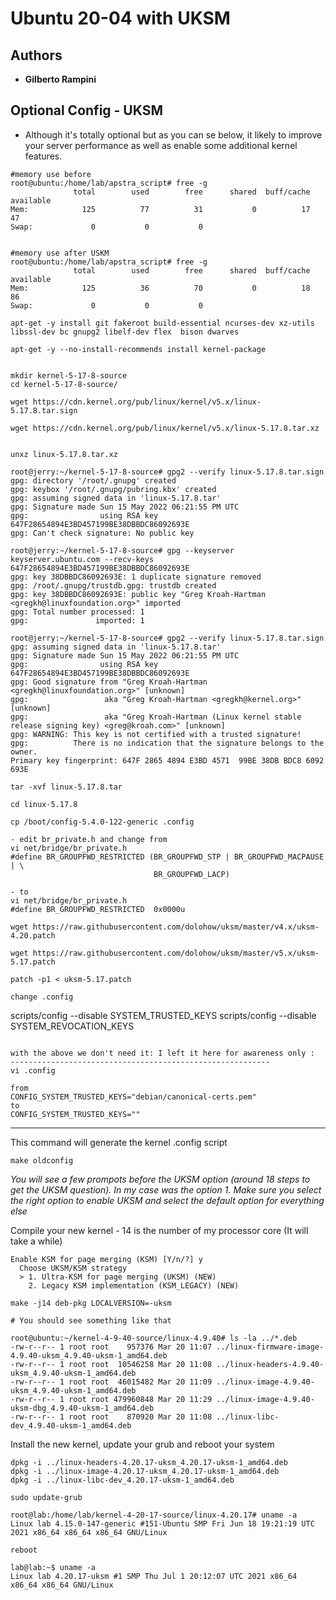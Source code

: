 # Ubuntu 20-04 with UKSM 

## Authors

* **Gilberto Rampini**

## Optional Config - UKSM 

* Although it's totally optional but as you can se below, it likely to improve your server performance as well as enable some additional kernel features. 

```
#memory use before
root@ubuntu:/home/lab/apstra_script# free -g
              total        used        free      shared  buff/cache   available
Mem:            125          77          31           0          17          47
Swap:             0           0           0


#memory use after USKM 
root@ubuntu:/home/lab/apstra_script# free -g
              total        used        free      shared  buff/cache   available
Mem:            125          36          70           0          18          86
Swap:             0           0           0
```

```
apt-get -y install git fakeroot build-essential ncurses-dev xz-utils libssl-dev bc gnupg2 libelf-dev flex  bison dwarves

apt-get -y --no-install-recommends install kernel-package 

```


```

mkdir kernel-5-17-8-source
cd kernel-5-17-8-source/

wget https://cdn.kernel.org/pub/linux/kernel/v5.x/linux-5.17.8.tar.sign

wget https://cdn.kernel.org/pub/linux/kernel/v5.x/linux-5.17.8.tar.xz


unxz linux-5.17.8.tar.xz

```

```
root@jerry:~/kernel-5-17-8-source# gpg2 --verify linux-5.17.8.tar.sign
gpg: directory '/root/.gnupg' created
gpg: keybox '/root/.gnupg/pubring.kbx' created
gpg: assuming signed data in 'linux-5.17.8.tar'
gpg: Signature made Sun 15 May 2022 06:21:55 PM UTC
gpg:                using RSA key 647F28654894E3BD457199BE38DBBDC86092693E
gpg: Can't check signature: No public key

```

```
root@jerry:~/kernel-5-17-8-source# gpg --keyserver keyserver.ubuntu.com --recv-keys 647F28654894E3BD457199BE38DBBDC86092693E
gpg: key 38DBBDC86092693E: 1 duplicate signature removed
gpg: /root/.gnupg/trustdb.gpg: trustdb created
gpg: key 38DBBDC86092693E: public key "Greg Kroah-Hartman <gregkh@linuxfoundation.org>" imported
gpg: Total number processed: 1
gpg:               imported: 1

root@jerry:~/kernel-5-17-8-source# gpg2 --verify linux-5.17.8.tar.sign
gpg: assuming signed data in 'linux-5.17.8.tar'
gpg: Signature made Sun 15 May 2022 06:21:55 PM UTC
gpg:                using RSA key 647F28654894E3BD457199BE38DBBDC86092693E
gpg: Good signature from "Greg Kroah-Hartman <gregkh@linuxfoundation.org>" [unknown]
gpg:                 aka "Greg Kroah-Hartman <gregkh@kernel.org>" [unknown]
gpg:                 aka "Greg Kroah-Hartman (Linux kernel stable release signing key) <greg@kroah.com>" [unknown]
gpg: WARNING: This key is not certified with a trusted signature!
gpg:          There is no indication that the signature belongs to the owner.
Primary key fingerprint: 647F 2865 4894 E3BD 4571  99BE 38DB BDC8 6092 693E

```

```
tar -xvf linux-5.17.8.tar 

cd linux-5.17.8

cp /boot/config-5.4.0-122-generic .config
```

```
- edit br_private.h and change from
vi net/bridge/br_private.h
#define BR_GROUPFWD_RESTRICTED (BR_GROUPFWD_STP | BR_GROUPFWD_MACPAUSE | \
                                BR_GROUPFWD_LACP)

- to
vi net/bridge/br_private.h
#define BR_GROUPFWD_RESTRICTED  0x0000u
```
```
wget https://raw.githubusercontent.com/dolohow/uksm/master/v4.x/uksm-4.20.patch

wget https://raw.githubusercontent.com/dolohow/uksm/master/v5.x/uksm-5.17.patch

patch -p1 < uksm-5.17.patch
```


```
change .config 

```
scripts/config --disable SYSTEM_TRUSTED_KEYS
scripts/config --disable SYSTEM_REVOCATION_KEYS
```

with the above we don't need it: I left it here for awareness only :
----------------------------------------------------------
vi .config

from 
CONFIG_SYSTEM_TRUSTED_KEYS="debian/canonical-certs.pem" 
to
CONFIG_SYSTEM_TRUSTED_KEYS=""
```
----------------------------------------------------------


This command will generate the kernel .config script 
```
make oldconfig
```
_You will see a few prompots before the UKSM option (around 18 steps to get the UKSM question). In my case was the option 1. 
Make sure you select the right option to enable UKSM and select the default option for everything else_

Compile your new kernel - 14 is the number of my processor core (It will take a while) 
```
Enable KSM for page merging (KSM) [Y/n/?] y
  Choose UKSM/KSM strategy
  > 1. Ultra-KSM for page merging (UKSM) (NEW)
    2. Legacy KSM implementation (KSM_LEGACY) (NEW)
```

```
make -j14 deb-pkg LOCALVERSION=-uksm

# You should see something like that 

root@ubuntu:~/kernel-4-9-40-source/linux-4.9.40# ls -la ../*.deb
-rw-r--r-- 1 root root    957376 Mar 20 11:07 ../linux-firmware-image-4.9.40-uksm_4.9.40-uksm-1_amd64.deb
-rw-r--r-- 1 root root  10546258 Mar 20 11:08 ../linux-headers-4.9.40-uksm_4.9.40-uksm-1_amd64.deb
-rw-r--r-- 1 root root  46015482 Mar 20 11:09 ../linux-image-4.9.40-uksm_4.9.40-uksm-1_amd64.deb
-rw-r--r-- 1 root root 479960848 Mar 20 11:29 ../linux-image-4.9.40-uksm-dbg_4.9.40-uksm-1_amd64.deb
-rw-r--r-- 1 root root    870920 Mar 20 11:08 ../linux-libc-dev_4.9.40-uksm-1_amd64.deb
```

Install the new kernel, update your grub and reboot your system
```
dpkg -i ../linux-headers-4.20.17-uksm_4.20.17-uksm-1_amd64.deb
dpkg -i ../linux-image-4.20.17-uksm_4.20.17-uksm-1_amd64.deb 
dpkg -i ../linux-libc-dev_4.20.17-uksm-1_amd64.deb 

sudo update-grub

root@lab:/home/lab/kernel-4-20-17-source/linux-4.20.17# uname -a
Linux lab 4.15.0-147-generic #151-Ubuntu SMP Fri Jun 18 19:21:19 UTC 2021 x86_64 x86_64 x86_64 GNU/Linux

reboot
```

```
lab@lab:~$ uname -a
Linux lab 4.20.17-uksm #1 SMP Thu Jul 1 20:12:07 UTC 2021 x86_64 x86_64 x86_64 GNU/Linux
```
